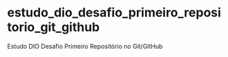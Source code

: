 # estudo_dio_desafio_primeiro_repositorio_git_github
Estudo DIO Desafio Primeiro Repositório no Git/GitHub
